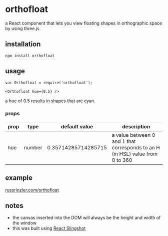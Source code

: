 orthofloat
=========

a React component that lets you view floating shapes in orthographic space by using three.js.

## installation

    npm install orthofloat

## usage

    var Orthofloat = require('orthofloat');

    <Orthofloat hue={0.5} />

a hue of 0.5 results in shapes that are cyan.

### props
prop | type | default value | description
--- | --- | --- | ---
hue | number | 0.35714285714285715 | a value between 0 and 1 that corresponds to an H (in HSL) value from 0 to 360

## example
[russrinzler.com/orthofloat](http://www.russrinzler.com)

## notes
* the canvas inserted into the DOM will always be the height and width of the window
* this was built using [React Slingshot](https://github.com/coryhouse/react-slingshot)
